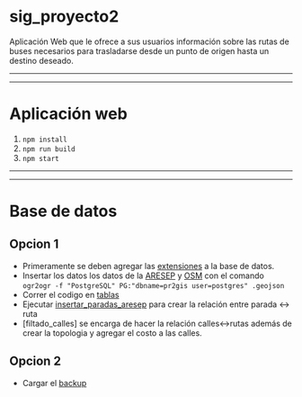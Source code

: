 # sig_proyecto2
Aplicación Web que le ofrece a sus usuarios información sobre las rutas de buses necesarios para trasladarse desde un punto de origen hasta un destino deseado.

----
----

# Aplicación web
1. ```npm install```
2. ```npm run build```
3. ```npm start```


----
----

# Base de datos

## Opcion 1

- Primeramente se deben agregar las [extensiones](sql_scripts/extensiones.sql) a la base de datos.
- Insertar los datos los datos de la [ARESEP](sql_scripts/backup/aresep.geojson) y [OSM](sql_scripts/backup/osmpr.geojson) con el comando ```ogr2ogr -f "PostgreSQL" PG:"dbname=pr2gis user=postgres" .geojson```
- Correr el codigo en [tablas](sql_scripts/tablas.sql)
- Ejecutar [insertar_paradas_aresep](sql_scripts/insert_parada_aresep.sql) para crear la relación entre parada &harr; ruta
- [filtado_calles] se encarga de hacer la relación calles&harr;rutas además de crear la topologia y agregar el costo a las calles.

## Opcion 2
- Cargar el [backup](sql_scripts/backup/backup.sql)

